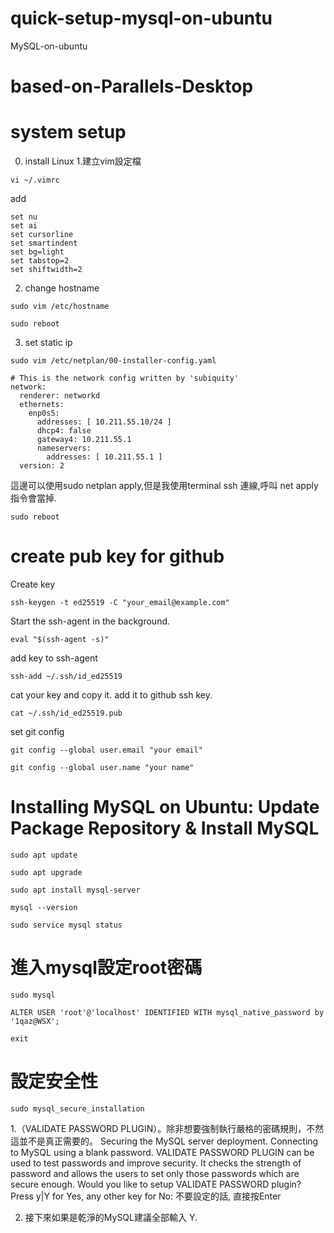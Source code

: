 # quick-setup-mysql-on-ubuntu
MySQL-on-ubuntu

# based-on-Parallels-Desktop
# system setup
0. install Linux
1.建立vim設定檔
~~~
vi ~/.vimrc
~~~
add
~~~
set nu
set ai
set cursorline
set smartindent
set bg=light
set tabstop=2
set shiftwidth=2
~~~
2. change hostname
~~~
sudo vim /etc/hostname
~~~
~~~
sudo reboot
~~~
3. set static ip
~~~
sudo vim /etc/netplan/00-installer-config.yaml
~~~
~~~
# This is the network config written by 'subiquity'
network:
  renderer: networkd
  ethernets:
    enp0s5:
      addresses: [ 10.211.55.10/24 ]
      dhcp4: false
      gateway4: 10.211.55.1
      nameservers:
        addresses: [ 10.211.55.1 ]
  version: 2
~~~
這邊可以使用sudo netplan apply,但是我使用terminal ssh 連線,呼叫 net apply指令會當掉.
~~~
sudo reboot
~~~
# create pub key for github
Create key
~~~
ssh-keygen -t ed25519 -C "your_email@example.com"
~~~
Start the ssh-agent in the background.
~~~
eval "$(ssh-agent -s)"
~~~
add key to ssh-agent
~~~
ssh-add ~/.ssh/id_ed25519
~~~
cat your key and copy it.
add it to github ssh key.
~~~
cat ~/.ssh/id_ed25519.pub
~~~
set git config
~~~
git config --global user.email "your email"
~~~
~~~
git config --global user.name "your name"
~~~

# Installing MySQL on Ubuntu: Update Package Repository & Install MySQL
~~~
sudo apt update
~~~
~~~
sudo apt upgrade
~~~
~~~
sudo apt install mysql-server
~~~
~~~
mysql --version
~~~
~~~
sudo service mysql status
~~~

# 進入mysql設定root密碼
~~~
sudo mysql
~~~
~~~
ALTER USER 'root'@'localhost' IDENTIFIED WITH mysql_native_password by '1qaz@WSX';
~~~
~~~
exit
~~~


# 設定安全性
~~~
sudo mysql_secure_installation
~~~
1.（VALIDATE PASSWORD PLUGIN）。除非想要強制執行嚴格的密碼規則，不然這並不是真正需要的。
Securing the MySQL server deployment.
Connecting to MySQL using a blank password.
VALIDATE PASSWORD PLUGIN can be used to test passwords
and improve security. It checks the strength of password
and allows the users to set only those passwords which are
secure enough. Would you like to setup VALIDATE PASSWORD plugin?
Press y|Y for Yes, any other key for No: 
不要設定的話, 直接按Enter

2. 接下來如果是乾淨的MySQL建議全部輸入 Y.





